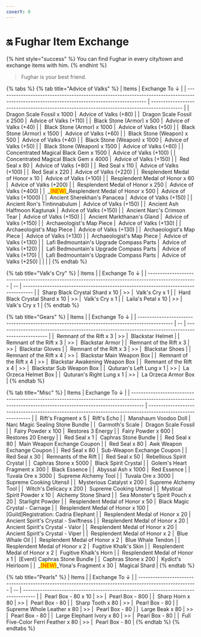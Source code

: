 ```yaml
---
coverY: 0
---
```


# 🔛 Fughar Item Exchange

{% hint style="success" %}
You can find Fughar in every city/town and exchange items with him.
{% endhint %}

> Fughar is your best friend.

{% tabs %}
{% tab title="Advice of Valks" %}
| Items                                                                                                                                       |  Exchange To ↓                                                                              |
| ------------------------------------------------------------------------------------------------------------------------------------------- | ------------------------------------------------------------------------------------------- |
| <img src="../.gitbook/assets/00044364.png" alt="" data-size="line"> Dragon Scale Fossil x 1000                                              | <img src="../.gitbook/assets/00017800.png" alt="" data-size="line"> Advice of Valks (+80)   |
| <img src="../.gitbook/assets/00044364.png" alt="" data-size="line"> Dragon Scale Fossil x 2500                                              | <img src="../.gitbook/assets/00017800.png" alt="" data-size="line"> Advice of Valks (+110)  |
| <img src="../.gitbook/assets/00000007.png" alt="" data-size="line"> Black Stone (Armor) x 500                                               | <img src="../.gitbook/assets/00017800.png" alt="" data-size="line"> Advice of Valks (+40)   |
| <img src="../.gitbook/assets/00000007.png" alt="" data-size="line"> Black Stone (Armor) x 1000                                              | <img src="../.gitbook/assets/00017800.png" alt="" data-size="line"> Advice of Valks (+50)   |
| <img src="../.gitbook/assets/00000007.png" alt="" data-size="line"> Black Stone (Armor) x 1500                                              | <img src="../.gitbook/assets/00017800.png" alt="" data-size="line"> Advice of Valks (+60)   |
| <img src="../.gitbook/assets/00000008.png" alt="" data-size="line"> Black Stone (Weapon) x 500                                              | <img src="../.gitbook/assets/00017800.png" alt="" data-size="line"> Advice of Valks (+40)   |
| <img src="../.gitbook/assets/00000008.png" alt="" data-size="line"> Black Stone (Weapon) x 1000                                             | <img src="../.gitbook/assets/00017800.png" alt="" data-size="line"> Advice of Valks (+50)   |
| <img src="../.gitbook/assets/00000008.png" alt="" data-size="line"> Black Stone (Weapon) x 1500                                             | <img src="../.gitbook/assets/00017800.png" alt="" data-size="line"> Advice of Valks (+60)   |
| <img src="../.gitbook/assets/00004987.png" alt="" data-size="line"> Concentrated Magical Black Gem x 1500                                   | <img src="../.gitbook/assets/00017800.png" alt="" data-size="line"> Advice of Valks (+100)  |
| <img src="../.gitbook/assets/00004987.png" alt="" data-size="line"> Concentrated Magical Black Gem x 4000                                   | <img src="../.gitbook/assets/00017800.png" alt="" data-size="line"> Advice of Valks (+150)  |
| <img src="../.gitbook/assets/00000450.png" alt="" data-size="line"> Red Seal x 80                                                           | <img src="../.gitbook/assets/00017800.png" alt="" data-size="line"> Advice of Valks (+80)   |
| <img src="../.gitbook/assets/00000450.png" alt="" data-size="line"> Red Seal x 110                                                          | <img src="../.gitbook/assets/00017800.png" alt="" data-size="line"> Advice of Valks (+100)  |
| <img src="../.gitbook/assets/00000450.png" alt="" data-size="line"> Red Seal x 220                                                          | <img src="../.gitbook/assets/00017800.png" alt="" data-size="line"> Advice of Valks (+220)  |
| <img src="../.gitbook/assets/00015692.png" alt="" data-size="line"> Resplendent Medal of Honor x 10                                         | <img src="../.gitbook/assets/00017800.png" alt="" data-size="line"> Advice of Valks (+100)  |
| <img src="../.gitbook/assets/00015692.png" alt="" data-size="line"> Resplendent Medal of Honor x 60                                         | <img src="../.gitbook/assets/00017800.png" alt="" data-size="line"> Advice of Valks (+200)  |
| <img src="../.gitbook/assets/00015692.png" alt="" data-size="line"> Resplendent Medal of Honor x 250                                        | <img src="../.gitbook/assets/00017800.png" alt="" data-size="line"> Advice of Valks (+400)  |
| <img src="../.gitbook/assets/00015692.png" alt="" data-size="line"> _<mark style="color:red;">(NEW)</mark>_Resplendent Medal of Honor x 500 | <img src="../.gitbook/assets/00017800.png" alt="" data-size="line"> Advice of Valks (+1000) |
| <img src="../.gitbook/assets/00040706.png" alt="" data-size="line"> Ancient Sherekhan's Panacea                                             | <img src="../.gitbook/assets/00017800.png" alt="" data-size="line"> Advice of Valks (+150)  |
| <img src="../.gitbook/assets/00040709.png" alt="" data-size="line"> Ancient Ron's Tintinnabulum                                             | <img src="../.gitbook/assets/00017800.png" alt="" data-size="line"> Advice of Valks (+150)  |
| <img src="../.gitbook/assets/00040710.png" alt="" data-size="line"> Ancient Ash Halfmoon Kagtunak                                           | <img src="../.gitbook/assets/00017800.png" alt="" data-size="line"> Advice of Valks (+150)  |
| <img src="../.gitbook/assets/00040708.png" alt="" data-size="line"> Ancient Narc's Crimson Tear                                             | <img src="../.gitbook/assets/00017800.png" alt="" data-size="line"> Advice of Valks (+150)  |
| <img src="../.gitbook/assets/00040711.png" alt="" data-size="line"> Ancient Markthanan's Gland                                              | <img src="../.gitbook/assets/00017800.png" alt="" data-size="line"> Advice of Valks (+150)  |
| <img src="../.gitbook/assets/00044412.png" alt="" data-size="line"> Archaeologist's Map Piece                                               | <img src="../.gitbook/assets/00017800.png" alt="" data-size="line"> Advice of Valks (+130)  |
| <img src="../.gitbook/assets/00044413.png" alt="" data-size="line"> Archaeologist's Map Piece                                               | <img src="../.gitbook/assets/00017800.png" alt="" data-size="line"> Advice of Valks (+130)  |
| <img src="../.gitbook/assets/00044414.png" alt="" data-size="line"> Archaeologist's Map Piece                                               | <img src="../.gitbook/assets/00017800.png" alt="" data-size="line"> Advice of Valks (+130)  |
| <img src="../.gitbook/assets/00044415.png" alt="" data-size="line"> Archaeologist's Map Piece                                               | <img src="../.gitbook/assets/00017800.png" alt="" data-size="line"> Advice of Valks (+130)  |
| <img src="../.gitbook/assets/00044416.png" alt="" data-size="line"> Lafi Bedmountain's Upgrade Compass Parts                                | <img src="../.gitbook/assets/00017800.png" alt="" data-size="line"> Advice of Valks (+120)  |
| <img src="../.gitbook/assets/00044417.png" alt="" data-size="line"> Lafi Bedmountain's Upgrade Compass Parts                                | <img src="../.gitbook/assets/00017800.png" alt="" data-size="line"> Advice of Valks (+170)  |
| <img src="../.gitbook/assets/00044418.png" alt="" data-size="line"> Lafi Bedmountain's Upgrade Compass Parts                                | <img src="../.gitbook/assets/00017800.png" alt="" data-size="line"> Advice of Valks (+250)  |
|                                                                                                                                             |                                                                                             |
{% endtab %}

{% tab title="Valk's Cry" %}
| Items                                                                                              |    |   Exchange To ↓                                                                    |
| -------------------------------------------------------------------------------------------------- | -- | ---------------------------------------------------------------------------------- |
| <img src="../.gitbook/assets/00004998.png" alt="" data-size="line"> Sharp Black Crystal Shard x 10 | >> | <img src="../.gitbook/assets/00017643.png" alt="" data-size="line"> Valk's Cry x 1 |
| <img src="../.gitbook/assets/00004997.png" alt="" data-size="line"> Hard Black Crystal Shard x 10  | >> | <img src="../.gitbook/assets/00017643.png" alt="" data-size="line"> Valk's Cry x 1 |
| <img src="../.gitbook/assets/00054031.png" alt="" data-size="line"> Laila's Petal x 10             | >> | <img src="../.gitbook/assets/00017643.png" alt="" data-size="line"> Valk's Cry x 1 |
{% endtab %}

{% tab title="Gears" %}
| Items                                                                                        |    |   Exchange To ↓                                                                                    |
| -------------------------------------------------------------------------------------------- | -- | -------------------------------------------------------------------------------------------------- |
| <img src="../.gitbook/assets/00043786.png" alt="" data-size="line"> Remnant of the Rift x 3  | >> | <img src="../.gitbook/assets/00720001.png" alt="" data-size="line"> Blackstar Helmet               |
| <img src="../.gitbook/assets/00043786.png" alt="" data-size="line"> Remnant of the Rift x 3  | >> | <img src="../.gitbook/assets/00720002.png" alt="" data-size="line"> Blackstar Armor                |
| <img src="../.gitbook/assets/00043786.png" alt="" data-size="line"> Remnant of the Rift x 3  | >> | <img src="../.gitbook/assets/00720003.png" alt="" data-size="line"> Blackstar Gloves               |
| <img src="../.gitbook/assets/00043786.png" alt="" data-size="line"> Remnant of the Rift x 3  | >> | <img src="../.gitbook/assets/00720004.png" alt="" data-size="line"> Blackstar Shoes                |
| <img src="../.gitbook/assets/00043786.png" alt="" data-size="line"> Remnant of the Rift x 4  | >> | <img src="../.gitbook/assets/00021002.png" alt="" data-size="line"> Blackstar Main Weapon Box      |
| <img src="../.gitbook/assets/00043786.png" alt="" data-size="line"> Remnant of the Rift x 4  | >> | <img src="../.gitbook/assets/00021002.png" alt="" data-size="line"> Blackstar Awakening Weapon Box |
| <img src="../.gitbook/assets/00043786.png" alt="" data-size="line"> Remnant of the Rift x 4  | >> | <img src="../.gitbook/assets/00021002.png" alt="" data-size="line"> Blackstar Sub Weapon Box       |
| <img src="../.gitbook/assets/00045013.png" alt="" data-size="line"> Quturan's Left Lung x 1  | >> | <img src="../.gitbook/assets/00045900.png" alt="" data-size="line"> La Orzeca Helmet Box           |
| <img src="../.gitbook/assets/00045014.png" alt="" data-size="line"> Quturan's Right Lung x 1 | >> | <img src="../.gitbook/assets/00045900.png" alt="" data-size="line"> La Orzeca Armor Box            |
{% endtab %}

{% tab title="Misc" %}
| Items                                                                                                                                                             |   Exchange To ↓                                                                                             |
| ----------------------------------------------------------------------------------------------------------------------------------------------------------------- | ----------------------------------------------------------------------------------------------------------- |
| <img src="../.gitbook/assets/00721057.png" alt="" data-size="line"> Rift's Fragment x 5                                                                           | <img src="../.gitbook/assets/00721058.png" alt="" data-size="line"> Rift's Echo                             |
| <img src="../.gitbook/assets/00040383.png" alt="" data-size="line"> Manshaum Voodoo Doll                                                                          | <img src="../.gitbook/assets/00015934.png" alt="" data-size="line"> Narc Magic Sealing Stone Bundle         |
| <img src="../.gitbook/assets/00009768.png" alt="" data-size="line"> Garmoth's Scale                                                                               | <img src="../.gitbook/assets/00044364.png" alt="" data-size="line"> Dragon Scale Fossil                     |
| <img src="../.gitbook/assets/00005651.png" alt="" data-size="line"> Fairy Powder x 100                                                                            | <img src="../.gitbook/assets/00000000_power.png" alt="" data-size="line"> Restores 3 Energy                 |
| <img src="../.gitbook/assets/00005651.png" alt="" data-size="line"> Fairy Powder x 600                                                                            | <img src="../.gitbook/assets/00000000_power.png" alt="" data-size="line"> Restores 20 Energy                |
| <img src="../.gitbook/assets/00000450.png" alt="" data-size="line"> Red Seal x 1                                                                                  | <img src="../.gitbook/assets/00015953.png" alt="" data-size="line"> Caphras Stone Bundle                    |
| <img src="../.gitbook/assets/00000450.png" alt="" data-size="line"> Red Seal x 80                                                                                 | <img src="../.gitbook/assets/00018973.png" alt="" data-size="line"> Main Weapon Exchange Coupon             |
| <img src="../.gitbook/assets/00000450.png" alt="" data-size="line"> Red Seal x 80                                                                                 | <img src="../.gitbook/assets/00018949.png" alt="" data-size="line"> Awk Weapon Exchange Coupon              |
| <img src="../.gitbook/assets/00000450.png" alt="" data-size="line"> Red Seal x 80                                                                                 | <img src="../.gitbook/assets/00017987.png" alt="" data-size="line"> Sub-Weapon Exchange Coupon              |
| <img src="../.gitbook/assets/00000450.png" alt="" data-size="line"> Red Seal x 30                                                                                 | <img src="../.gitbook/assets/00043786.png" alt="" data-size="line"> Remnants of the Rift                    |
| <img src="../.gitbook/assets/00000450.png" alt="" data-size="line"> Red Seal x 50                                                                                 | <img src="../.gitbook/assets/00015677_2.png" alt="" data-size="line"> Rebellious Spirit Crystal             |
| <img src="../.gitbook/assets/00721003.png" alt="" data-size="line"> Caphras Stone x 5000                                                                          | <img src="../.gitbook/assets/00045051_2.png" alt="" data-size="line"> Black Spirit Crystal                  |
| <img src="../.gitbook/assets/00044456.png" alt="" data-size="line"> Golem's Heart Fragment x 300                                                                  | <img src="../.gitbook/assets/00004996.png" alt="" data-size="line"> Black Essence                           |
| <img src="../.gitbook/assets/00044450.png" alt="" data-size="line"> Abyssal Ash x 1000                                                                            | <img src="../.gitbook/assets/00004989.png" alt="" data-size="line"> Red Essence                             |
| <img src="../.gitbook/assets/00721051.png" alt="" data-size="line"> Tuvala Ore x 3000                                                                             | <img src="../.gitbook/assets/crafting_alchemy_06.png" alt="" data-size="line"> Supreme Alchemy Tool         |
| <img src="../.gitbook/assets/00721051.png" alt="" data-size="line"> Tuvala Ore x 3000                                                                             | <img src="../.gitbook/assets/crafting_cooking_06.png" alt="" data-size="line"> Supreme Cooking Utensil      |
| <img src="../.gitbook/assets/00009781.png" alt="" data-size="line"> Mysterious Catalyst x 200                                                                     | <img src="../.gitbook/assets/crafting_alchemy_06.png" alt="" data-size="line"> Supreme Alchemy Tool         |
| <img src="../.gitbook/assets/00009780.png" alt="" data-size="line"> Witch's Delicacy x 200                                                                        | <img src="../.gitbook/assets/crafting_cooking_06.png" alt="" data-size="line"> Supreme Cooking Utensil      |
| <img src="../.gitbook/assets/00004924.png" alt="" data-size="line"> Mystical Spirit Powder x 10                                                                   | <img src="../.gitbook/assets/00044336.png" alt="" data-size="line"> Alchemy Stone Shard                     |
| <img src="../.gitbook/assets/00055052.png" alt="" data-size="line"> Sea Monster's Spirit Pouch x 20                                                               | <img src="../.gitbook/assets/00008022.png" alt="" data-size="line"> Starlight Powder                        |
| <img src="../.gitbook/assets/00015692.png" alt="" data-size="line"> Resplendent Medal of Honor x 50                                                               | <img src="../.gitbook/assets/00015204_0.png" alt="" data-size="line"> Black Magic Crystal - Carnage         |
| <img src="../.gitbook/assets/00015692.png" alt="" data-size="line"> Resplendent Medal of Honor x 100                                                              | <img src="../.gitbook/assets/00050119.png" alt="" data-size="line"> \[Guild]Registration: Cadria Elephant   |
| <img src="../.gitbook/assets/00015692.png" alt="" data-size="line"> Resplendent Medal of Honor x 20                                                               | <img src="../.gitbook/assets/00015637_11.png" alt="" data-size="line"> Ancient Spirit's Crystal - Swiftness |
| <img src="../.gitbook/assets/00015692.png" alt="" data-size="line"> Resplendent Medal of Honor x 20                                                               | <img src="../.gitbook/assets/00015652_11.png" alt="" data-size="line"> Ancient Spirit's Crystal - Valor     |
| <img src="../.gitbook/assets/00015692.png" alt="" data-size="line"> Resplendent Medal of Honor x 20                                                               | <img src="../.gitbook/assets/00045013_11.png" alt="" data-size="line"> Ancient Spirit's Crystal - Viper     |
| <img src="../.gitbook/assets/00015692.png" alt="" data-size="line"> Resplendent Medal of Honor x 2                                                                | <img src="../.gitbook/assets/00009727.png" alt="" data-size="line"> Blue Whale Oil                          |
| <img src="../.gitbook/assets/00015692.png" alt="" data-size="line"> Resplendent Medal of Honor x 2                                                                | <img src="../.gitbook/assets/00009729.png" alt="" data-size="line"> Blue Whale Tendon                       |
| <img src="../.gitbook/assets/00015692.png" alt="" data-size="line"> Resplendent Medal of Honor x 2                                                                | <img src="../.gitbook/assets/00009736.png" alt="" data-size="line"> Fugitive Khalk's Skin                   |
| <img src="../.gitbook/assets/00015692.png" alt="" data-size="line"> Resplendent Medal of Honor x 2                                                                | <img src="../.gitbook/assets/00009735 (1).png" alt="" data-size="line"> Fugitive Khalk's Horn               |
| <img src="../.gitbook/assets/00015692.png" alt="" data-size="line"> Resplendent Medal of Honor x 1                                                                | <img src="../.gitbook/assets/00015953.png" alt="" data-size="line"> \[Event] Caphras Stone Bundle           |
|  <img src="../.gitbook/assets/00721003.png" alt="" data-size="line"> Caphras Stone x 200                                                                          | <img src="../.gitbook/assets/00040276 (1).png" alt="" data-size="line"> Kydict's Heirloom                   |
| _<mark style="color:red;"></mark>_<img src="../.gitbook/assets/00044350.png" alt="" data-size="line"> _<mark style="color:red;">(NEW)</mark>_Yona's Fragment x 30 | <img src="../.gitbook/assets/00004918.png" alt="" data-size="line"> Magical Shard                           |
{% endtab %}

{% tab title="Pearls" %}
| Items                                                                                                  |    |   Exchange To ↓                                                                     |
| ------------------------------------------------------------------------------------------------------ | -- | ----------------------------------------------------------------------------------- |
| <img src="../.gitbook/assets/00017051.png" alt="" data-size="line"> Pearl Box - 80 x 10                | >> | <img src="../.gitbook/assets/00017056.png" alt="" data-size="line"> Pearl Box - 800 |
| <img src="../.gitbook/assets/00007759.png" alt="" data-size="line"> Sharp Horn x 80                    | >> | <img src="../.gitbook/assets/00017051.png" alt="" data-size="line"> Pearl Box - 80  |
| <img src="../.gitbook/assets/00007762.png" alt="" data-size="line"> Sharp Tooth x 80                   | >> | <img src="../.gitbook/assets/00017051.png" alt="" data-size="line"> Pearl Box - 80  |
| <img src="../.gitbook/assets/00007756.png" alt="" data-size="line"> Supreme Whole Leather x 80         | >> | <img src="../.gitbook/assets/00017051.png" alt="" data-size="line"> Pearl Box - 80  |
| <img src="../.gitbook/assets/00007765.png" alt="" data-size="line"> Large Beak x 80                    | >> | <img src="../.gitbook/assets/00017051.png" alt="" data-size="line"> Pearl Box - 80  |
| <img src="../.gitbook/assets/00007768.png" alt="" data-size="line"> Large Elephant Ivory x 80          | >> | <img src="../.gitbook/assets/00017051.png" alt="" data-size="line"> Pearl Box - 80  |
| <img src="../.gitbook/assets/00007771.png" alt="" data-size="line"> Full Five-Color Ferri Feather x 80 | >> | <img src="../.gitbook/assets/00017051.png" alt="" data-size="line"> Pearl Box - 80  |
{% endtab %}
{% endtabs %}
